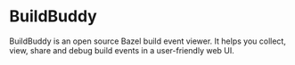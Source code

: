# BuildBuddy
BuildBuddy is an open source Bazel build event viewer. It helps you collect, view, share and debug build events in a user-friendly web UI.